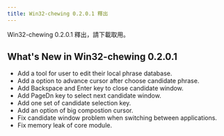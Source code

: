 ```yaml
---
title: Win32-chewing 0.2.0.1 釋出
---
```

Win32-chewing 0.2.0.1 釋出，請下載取用。

What's New in Win32-chewing 0.2.0.1
----------------------------------------------------------
* Add a tool for user to edit their local phrase database.
* Add a option to advance cursor after choose candidate phrase.
* Add Backspace and Enter key to close candidate window.
* Add PageDn key to select next candidate window.
* Add one set of candidate selection key.
* Add an option of big compostion cursor.
* Fix candidate window problem when switching between applications.
* Fix memory leak of core module.
